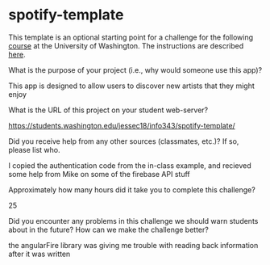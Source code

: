 # spotify-template
This template is an optional starting point for a challenge for the following [course](http://faculty.washington.edu/mikefree/info343/) at the University of Washington.  The instructions are described [here](http://faculty.washington.edu/mikefree/info343/#/challenges/spotify).

What is the purpose of your project (i.e., why would someone use this app)?

This app is designed to allow users to discover new artists that they might enjoy

What is the URL of this project on your student web-server?

https://students.washington.edu/jessec18/info343/spotify-template/

Did you receive help from any other sources (classmates, etc.)? If so, please list who.

I copied the authentication code from the in-class example, and recieved some help from Mike on some of the firebase
API stuff

Approximately how many hours did it take you to complete this challenge?

25

Did you encounter any problems in this challenge we should warn students about in the future? How can we make the challenge better?

the angularFire library was giving me trouble with reading back information after it was written